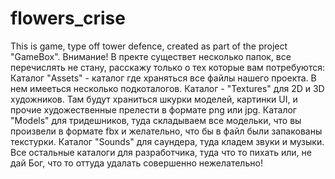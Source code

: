 # flowers_crise
This is game, type off tower defence, created as part of the project "GameBox".
Внимание! В пректе существет несколько папок, все перечислять не стану, расскажу только о тех которые вам потребуются:
Каталог "Assets" - каталог где храняться все файлы нашего проекта. В нем имееться несколько подкоталогов.
Каталог - "Textures" для 2D и 3D художников. Там будут храниться шкурки моделей, картинки UI, и прочие художественные прелести в формате png или jpg. 
Каталог "Models" для тридешников, туда складываем все модельки, что вы произвели в формате fbx и желательно, что бы в файл были запакованы текстурки.
Каталог "Sounds" для саундера, туда кладем звуки и музыки.
Все остальные каталоги для разработчика, туда что то пихать или, не дай Бог, что то оттуда удалать совершенно нежелательно!
